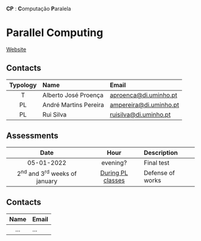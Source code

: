 
**CP** : **C**omputação **P**aralela
# Parallel Computing 

[Website](http://gec.di.uminho.pt/mei/cp/)

## Contacts

| Typology | Name | Email |
|:-:| :------ | :-----------|
| T | Alberto José Proença | aproenca@di.uminho.pt |
| PL| André Martins Pereira| ampereira@di.uminho.pt |
| PL| Rui Silva | ruisilva@di.uminho.pt |

## Assessments

| Date | Hour | Description |
|:-:| :-: | :-----------|
| 05-01-2022 | evening? | Final test |
| 2<sup>nd</sup> and 3<sup>rd</sup> weeks of january | [During PL classes](../schedule/schedule_1y_1s.pdf) | Defense of works |


## Contacts

| Name | Email |
| :------:| :-----------|
| ... | ... |

